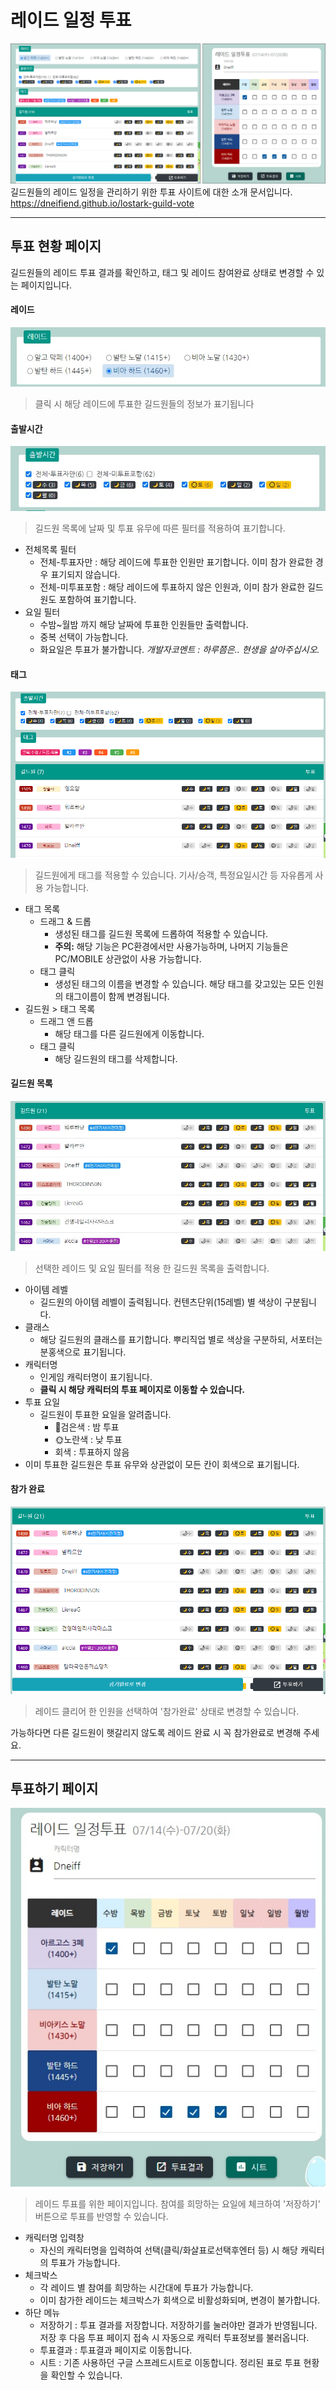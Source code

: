 # 레이드 일정 투표

![소개](resource/01.png)
길드원들의 레이드 일정을 관리하기 위한 투표 사이트에 대한 소개 문서입니다.
https://dneifiend.github.io/lostark-guild-vote

---


## 투표 현황 페이지
길드원들의 레이드 투표 결과를 확인하고, 태그 및 레이드 참여완료 상태로 변경할 수 있는 페이지입니다.
#### 레이드
![레이드](resource/02.jpg)
> 클릭 시 해당 레이드에 투표한 길드원들의 정보가 표기됩니다
#### 출발시간
![출발시간](resource/03.jpg)
> 길드원 목록에 날짜 및 투표 유무에 따른 필터를 적용하여 표기합니다.

* 전체목록 필터
  * 전체-투표자만 : 해당 레이드에 투표한 인원만 표기합니다. 이미 참가 완료한 경우 표기되지 않습니다.
  * 전체-미투표포함 : 해당 레이드에 투표하지 않은 인원과, 이미 참가 완료한 길드원도 포함하여 표기합니다.
* 요일 필터
  * 수밤~월밤 까지 해당 날짜에 투표한 인원들만 출력합니다.
  * 중복 선택이 가능합니다.
  * 화요일은 투표가 불가합니다. 
    *개발자코멘트 : 하루쯤은.. 현생을 살아주십시오.*

#### 태그
![태그](resource/05.gif)
> 길드원에게 태그를 적용할 수 있습니다. 기사/승객, 특정요일시간 등 자유롭게 사용 가능합니다.

* 태그 목록
  * 드래그 & 드롭
    * 생성된 태그를 길드원 목록에 드롭하여 적용할 수 있습니다.
    * **주의:** 해당 기능은 PC환경에서만 사용가능하며, 나머지 기능들은 PC/MOBILE 상관없이 사용 가능합니다.
  * 태그 클릭
    * 생성된 태그의 이름을 변경할 수 있습니다.
      해당 태그를 갖고있는 모든 인원의 태그이름이 함께 변경됩니다.
* 길드원 > 태그 목록
  * 드래그 앤 드롭
    * 해당 태그를 다른 길드원에게 이동합니다.
  * 태그 클릭
    * 해당 길드원의 태그를 삭제합니다.

#### 길드원 목록
![길드원목록](resource/06.jpg)
> 선택한 레이드 및 요일 필터를 적용 한 길드원 목록을 출력합니다.

* 아이템 레벨
  * 길드원의 아이템 레벨이 출력됩니다. 컨텐츠단위(15레벨) 별 색상이 구분됩니다.
* 클래스
  * 해당 길드원의 클래스를 표기합니다. 뿌리직업 별로 색상을 구분하되, 서포터는 분홍색으로 표기됩니다.
* 캐릭터명
  * 인게임 캐릭터명이 표기됩니다.
  * **클릭 시 해당 캐릭터의 투표 페이지로 이동할 수 있습니다.**
* 투표 요일
  * 길드원이 투표한 요일을 알려줍니다.
    * 🌙검은색 : 밤 투표
    * 🌞노란색 : 낮 투표
    * 회색 : 투표하지 않음
* 이미 투표한 길드원은 투표 유무와 상관없이 모든 칸이 회색으로 표기됩니다.

#### 참가 완료
![참가완료](resource/07.gif)
> 레이드 클리어 한 인원을 선택하여 '참가완료' 상태로 변경할 수 있습니다.

가능하다면 다른 길드원이 햇갈리지 않도록 레이드 완료 시 꼭 참가완료로 변경해 주세요.


---

## 투표하기 페이지
![투표하기](resource/08.jpg)
> 레이드 투표를 위한 페이지입니다. 참여를 희망하는 요일에 체크하여 '저장하기' 버튼으로 투표를 반영할 수 있습니다.

* 캐릭터명 입력창
  * 자신의 캐릭터명을 입력하여 선택(클릭/화살표로선택후엔터 등) 시 해당 캐릭터의 투표가 가능합니다.
* 체크박스
  * 각 레이드 별 참여를 희망하는 시간대에 투표가 가능합니다.
  * 이미 참가한 레이드는 체크박스가 회색으로 비활성화되며, 변경이 불가합니다.
* 하단 메뉴
  * 저장하기 : 투표 결과를 저장합니다. 저장하기를 눌러야만 결과가 반영됩니다. 저장 후 다음 투표 페이지 접속 시 자동으로 캐릭터 투표정보를 불러옵니다.
  * 투표결과 : 투표결과 페이지로 이동합니다.
  * 시트 : 기존 사용하던 구글 스프레드시트로 이동합니다. 정리된 표로 투표 현황을 확인할 수 있습니다.